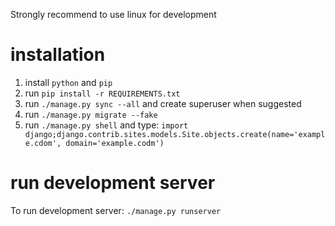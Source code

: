 Strongly recommend to use linux for development

# installation
1. install `python` and `pip`
1. run `pip install -r REQUIREMENTS.txt`
1. run `./manage.py sync --all` and create superuser when suggested
1. run `./manage.py migrate --fake`
1. run `./manage.py shell` and type: `import django;django.contrib.sites.models.Site.objects.create(name='example.cdom', domain='example.codm')`

# run development server
To run development server:  `./manage.py runserver`
